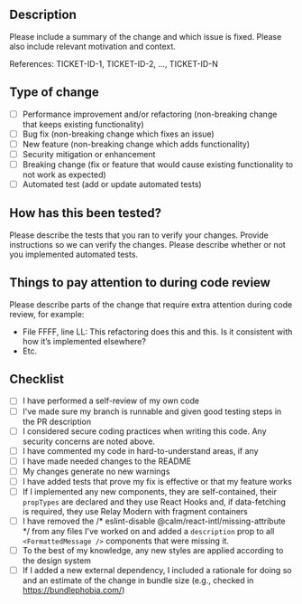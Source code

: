 ## Description

Please include a summary of the change and which issue is fixed. Please also include relevant motivation and context.

References: TICKET-ID-1, TICKET-ID-2, …, TICKET-ID-N

## Type of change

- [ ] Performance improvement and/or refactoring (non-breaking change that keeps existing functionality)
- [ ] Bug fix (non-breaking change which fixes an issue)
- [ ] New feature (non-breaking change which adds functionality)
- [ ] Security mitigation or enhancement
- [ ] Breaking change (fix or feature that would cause existing functionality to not work as expected)
- [ ] Automated test (add or update automated tests)

## How has this been tested?

Please describe the tests that you ran to verify your changes. Provide instructions so we can verify the changes. Please describe whether or not you implemented automated tests.

## Things to pay attention to during code review

Please describe parts of the change that require extra attention during code review, for example:

- File FFFF, line LL: This refactoring does this and this. Is it consistent with how it’s implemented elsewhere?
- Etc.

## Checklist

- [ ] I have performed a self-review of my own code
- [ ] I've made sure my branch is runnable and given good testing steps in the PR description
- [ ] I considered secure coding practices when writing this code. Any security concerns are noted above.
- [ ] I have commented my code in hard-to-understand areas, if any
- [ ] I have made needed changes to the README
- [ ] My changes generate no new warnings
- [ ] I have added tests that prove my fix is effective or that my feature works
- [ ] If I implemented any new components, they are self-contained, their `propTypes` are declared and they use React Hooks and, if data-fetching is required, they use Relay Modern with fragment containers
- [ ] I have removed the /* eslint-disable @calm/react-intl/missing-attribute */ from any files I've worked on and added a `description` prop to all `<FormattedMessage />` components that were missing it.
- [ ] To the best of my knowledge, any new styles are applied according to the design system
- [ ] If I added a new external dependency, I included a rationale for doing so and an estimate of the change in bundle size (e.g., checked in https://bundlephobia.com/)
